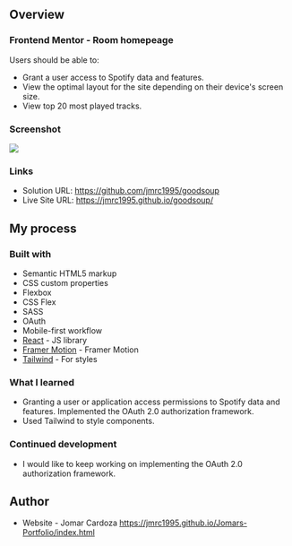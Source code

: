 ## Overview

### Frontend Mentor - Room homepeage 

Users should be able to:
- Grant a user access to Spotify data and features.
- View the optimal layout for the site depending on their device's screen size.
- View top 20 most played tracks.

### Screenshot

![](./src/images/desktop-image-hero-1.jpg)

### Links

- Solution URL: https://github.com/jmrc1995/goodsoup
- Live Site URL: https://jmrc1995.github.io/goodsoup/

## My process

### Built with

- Semantic HTML5 markup
- CSS custom properties
- Flexbox
- CSS Flex
- SASS
- OAuth
- Mobile-first workflow
- [React](https://reactjs.org/) - JS library
- [Framer Motion](https://www.framer.com/motion/) - Framer Motion
- [Tailwind](https://tailwindcss.com) - For styles




### What I learned
- Granting a user or application access permissions to Spotify data and features. Implemented the OAuth 2.0 authorization framework.
- Used Tailwind to style components.

### Continued development
- I would like to keep working on implementing the OAuth 2.0 authorization framework.


## Author
- Website - Jomar Cardoza https://jmrc1995.github.io/Jomars-Portfolio/index.html


